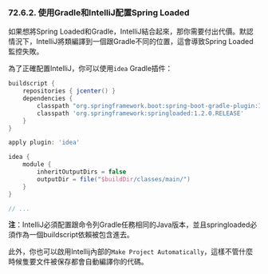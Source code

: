 ### 72.6.2. 使用Gradle和IntelliJ配置Spring Loaded

如果想將Spring Loaded和Gradle，IntelliJ結合起來，那你需要付出代價。默認情況下，IntelliJ將類編譯到一個跟Gradle不同的位置，這會導致Spring Loaded監控失敗。

為了正確配置IntelliJ，你可以使用`idea` Gradle插件：
```gradle
buildscript {
    repositories { jcenter() }
    dependencies {
        classpath "org.springframework.boot:spring-boot-gradle-plugin:1.3.0.BUILD-SNAPSHOT"
        classpath 'org.springframework:springloaded:1.2.0.RELEASE'
    }
}

apply plugin: 'idea'

idea {
    module {
        inheritOutputDirs = false
        outputDir = file("$buildDir/classes/main/")
    }
}

// ...
```
**注**：IntelliJ必須配置跟命令列Gradle任務相同的Java版本，並且springloaded必須作為一個buildscript依賴被包含進去。

此外，你也可以啟用Intellij內部的`Make Project Automatically`，這樣不管什麼時候隻要文件被保存都會自動編譯你的代碼。
